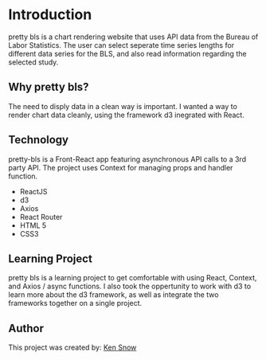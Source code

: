 # Introduction

pretty bls is a chart rendering website that uses API data from the Bureau of Labor Statistics.  The user can select seperate time series lengths for different data series for the BLS, and also read information regarding the selected study.

## Why pretty bls?

The need to disply data in a clean way is important.  I wanted a way to render chart data cleanly, using the framework d3 inegrated with React.

## Technology

pretty-bls is a Front-React app featuring asynchronous API calls to a 3rd party API.  The project uses Context for managing props and handler function.

+ ReactJS
+ d3
+ Axios
+ React Router
+ HTML 5
+ CSS3

## Learning Project
pretty bls is a learning project to get comfortable with using React, Context, and Axios / async functions.  I also took the oppertunity to work with d3 to learn more about the d3 framework, as well as integrate the two frameworks together on a single project.

## Author
This project was created by:
[Ken Snow](http://www.ken-snow.com)